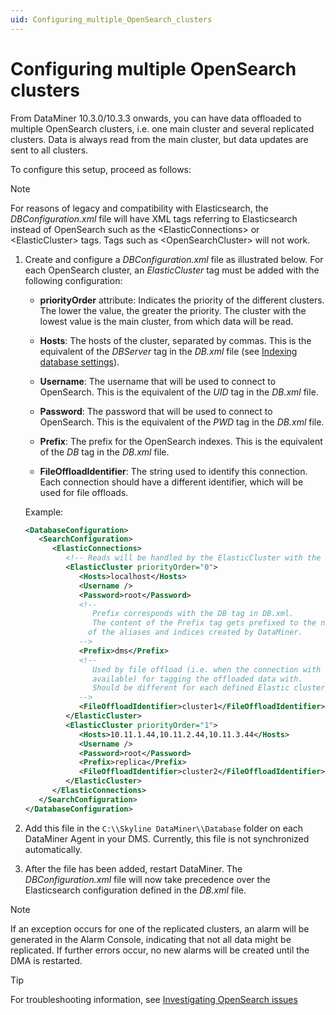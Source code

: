 ```yaml
---
uid: Configuring_multiple_OpenSearch_clusters
---
```


# Configuring multiple OpenSearch clusters

From DataMiner 10.3.0/10.3.3 onwards, you can have data offloaded to multiple OpenSearch clusters, i.e. one main cluster and several replicated clusters. Data is always read from the main cluster, but data updates are sent to all clusters.

To configure this setup, proceed as follows:

> [!NOTE]
> For reasons of legacy and compatibility with Elasticsearch, the *DBConfiguration.xml* file will have XML tags referring to Elasticsearch instead of OpenSearch such as the \<ElasticConnections\> or \<ElasticCluster\> tags. Tags such as \<OpenSearchCluster\> will not work.

1. Create and configure a *DBConfiguration.xml* file as illustrated below. For each OpenSearch cluster, an *ElasticCluster* tag must be added with the following configuration:

   - **priorityOrder** attribute: Indicates the priority of the different clusters. The lower the value, the greater the priority. The cluster with the lowest value is the main cluster, from which data will be read.

   - **Hosts**: The hosts of the cluster, separated by commas. This is the equivalent of the *DBServer* tag in the *DB.xml* file (see [Indexing database settings](xref:DB_xml#indexing-database-settings)).

   - **Username**: The username that will be used to connect to OpenSearch. This is the equivalent of the *UID* tag in the *DB.xml* file.

   - **Password**: The password that will be used to connect to OpenSearch. This is the equivalent of the *PWD* tag in the *DB.xml* file.

   - **Prefix**: The prefix for the OpenSearch indexes. This is the equivalent of the *DB* tag in the *DB.xml* file.

   - **FileOffloadIdentifier**: The string used to identify this connection. Each connection should have a different identifier, which will be used for file offloads.

   Example:

   ```xml
   <DatabaseConfiguration>
      <SearchConfiguration>
         <ElasticConnections>
            <!-- Reads will be handled by the ElasticCluster with the lowest priorityOrder -->
            <ElasticCluster priorityOrder="0">
               <Hosts>localhost</Hosts>
               <Username />
               <Password>root</Password>
               <!--
                  Prefix corresponds with the DB tag in DB.xml.
                  The content of the Prefix tag gets prefixed to the names
                 of the aliases and indices created by DataMiner.
               -->
               <Prefix>dms</Prefix>
               <!--
                  Used by file offload (i.e. when the connection with the Elastic cluster is not
                  available) for tagging the offloaded data with.
                  Should be different for each defined Elastic cluster connection.
               -->
               <FileOffloadIdentifier>cluster1</FileOffloadIdentifier>
            </ElasticCluster>
            <ElasticCluster priorityOrder="1">
               <Hosts>10.11.1.44,10.11.2.44,10.11.3.44</Hosts>
               <Username />
               <Password>root</Password>
               <Prefix>replica</Prefix>
               <FileOffloadIdentifier>cluster2</FileOffloadIdentifier>
            </ElasticCluster>
         </ElasticConnections>
      </SearchConfiguration>
   </DatabaseConfiguration>
   ```

1. Add this file in the `C:\\Skyline DataMiner\\Database` folder on each DataMiner Agent in your DMS. Currently, this file is not synchronized automatically.

1. After the file has been added, restart DataMiner. The *DBConfiguration.xml* file will now take precedence over the Elasticsearch configuration defined in the *DB.xml* file.

> [!NOTE]
> If an exception occurs for one of the replicated clusters, an alarm will be generated in the Alarm Console, indicating that not all data might be replicated. If further errors occur, no new alarms will be created until the DMA is restarted.

> [!TIP]
> For troubleshooting information, see [Investigating OpenSearch issues](xref:Investigating_OpenSearch_Issues)
